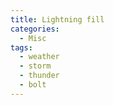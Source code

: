 ```yaml
---
title: Lightning fill
categories:
  - Misc
tags:
  - weather
  - storm
  - thunder
  - bolt
---
```

